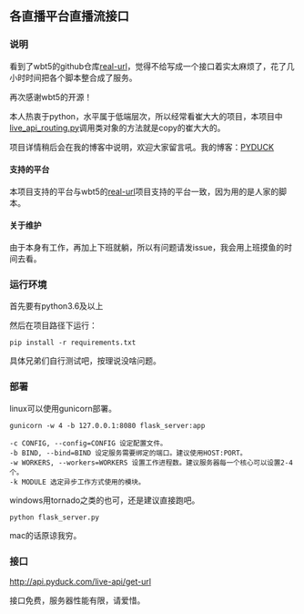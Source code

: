 ## 各直播平台直播流接口

### 说明

看到了wbt5的github仓库[real-url][1]，觉得不给写成一个接口着实太麻烦了，花了几小时时间把各个脚本整合成了服务。

再次感谢wbt5的开源！

本人热衷于python，水平属于低端层次，所以经常看崔大大的项目，本项目中[live_api_routing.py][3]调用类对象的方法就是copy的崔大大的。

项目详情稍后会在我的博客中说明，欢迎大家留言吼。我的博客：[PYDUCK][2]

#### 支持的平台

本项目支持的平台与wbt5的[real-url][1]项目支持的平台一致，因为用的是人家的脚本。

#### 关于维护

由于本身有工作，再加上下班就躺，所以有问题请发issue，我会用上班摸鱼的时间去看。

### 运行环境

首先要有python3.6及以上

然后在项目路径下运行：

```shell
pip install -r requirements.txt
```

具体兄弟们自行测试吧，按理说没啥问题。

### 部署

linux可以使用gunicorn部署。

```shell
gunicorn -w 4 -b 127.0.0.1:8080 flask_server:app
```

```
-c CONFIG, --config=CONFIG 设定配置文件。
-b BIND, --bind=BIND 设定服务需要绑定的端口。建议使用HOST:PORT。 
-w WORKERS, --workers=WORKERS 设置工作进程数。建议服务器每一个核心可以设置2-4个。 
-k MODULE 选定异步工作方式使用的模块。
```

windows用tornado之类的也可，还是建议直接跑吧。

```shell
python flask_server.py
```

mac的话原谅我穷。

### 接口

http://api.pyduck.com/live-api/get-url

接口免费，服务器性能有限，请爱惜。

[1]: https://github.com/wbt5/real-url

[2]: https://www.pyduck.com/

[3]: routings/live_api_routing.py